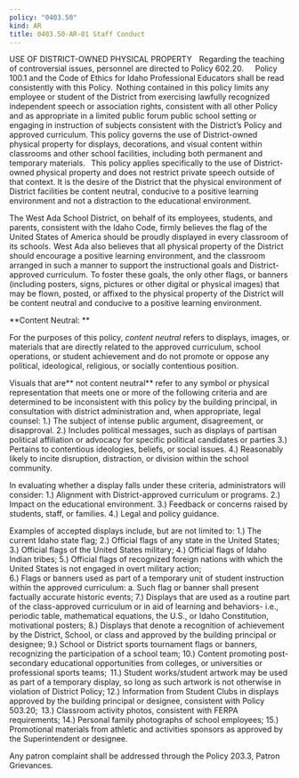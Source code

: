 ```yaml
---
policy: "0403.50"
kind: AR
title: 0403.50-AR-01 Staff Conduct
---
```


USE OF DISTRICT-OWNED PHYSICAL PROPERTY  
  
Regarding the teaching of controversial issues, personnel are directed to Policy 602.20.     
  
Policy 100.1 and the Code of Ethics for Idaho Professional Educators shall be read consistently with this Policy.  Nothing contained in this policy limits any employee or student of the District from exercising lawfully recognized independent speech or association rights, consistent with all other Policy and as appropriate in a limited public forum public school setting or engaging in instruction of subjects consistent with the District’s Policy and approved curriculum.  This policy governs the use of District-owned physical property for displays, decorations, and visual content within classrooms and other school facilities, including both permanent and temporary materials. 
  
This policy applies specifically to the use of District-owned physical property and does not restrict private speech outside of that context. It is the desire of the District that the physical environment of District facilities be content neutral, conducive to a positive learning environment and not a distraction to the educational environment.  
 
The West Ada School District, on behalf of its employees, students, and parents, consistent with the Idaho Code, firmly believes the flag of the United States of America should be proudly displayed in every classroom of its schools.  West Ada also believes that all physical property of the District should encourage a positive learning environment, and the classroom arranged in such a manner to support the instructional goals and District-approved curriculum.  To foster these goals, the only other flags, or banners (including posters, signs, pictures or other digital or physical images) that may be flown, posted, or affixed to the physical property of the District will be content neutral and conducive to a positive learning environment.  

**Content Neutral: **

For the purposes of this policy, _content neutral_ refers to displays, images, or materials that are directly related to the approved curriculum, school operations, or student achievement and do not promote or oppose any political, ideological, religious, or socially contentious position. 

Visuals that are** not content neutral** refer to any symbol or physical representation that meets one or more of the following criteria and are determined to be inconsistent with this policy by the building principal, in consultation with district administration and, when appropriate, legal counsel: 
  1.) The subject of intense public argument, disagreement, or disapproval. 
  2.) Includes political messages, such as displays of partisan political affiliation or advocacy for specific political candidates or parties 
  3.) Pertains to contentious ideologies, beliefs, or social issues. 
  4.) Reasonably likely to incite disruption, distraction, or division within the school community. 

In evaluating whether a display falls under these criteria, administrators will consider: 
  1.) Alignment with District-approved curriculum or programs. 
  2.) Impact on the educational environment. 
  3.) Feedback or concerns raised by students, staff, or families. 
  4.) Legal and policy guidance. 

Examples of accepted displays include, but are not limited to: 
  1.) The current Idaho state flag; 
  2.) Official flags of any state in the United States; 
  3.) Official flags of the United States military; 
  4.) Official flags of Idaho Indian tribes; 
  5.) Official flags of recognized foreign nations with which the United States is not engaged in overt military action;  
  6.) Flags or banners used as part of a temporary unit of student instruction within the approved curriculum: 
          a. Such flag or banner shall present factually accurate historic events; 
  7.) Displays that are used as a routine part of the class-approved curriculum or in aid of learning and behaviors- i.e., periodic table, mathematical equations, the U.S., or Idaho Constitution, motivational posters; 
  8.) Displays that denote a recognition of achievement by the District, School, or class and approved by the building principal or designee; 
  9.) School or District sports tournament flags or banners, recognizing the participation of a school team; 
  10.) Content promoting post-secondary educational opportunities from colleges, or universities or professional sports teams;  
  11.) Student works/student artwork may be used as part of a temporary display, so long as such artwork is not otherwise in violation of District Policy; 
  12.) Information from Student Clubs in displays approved by the building principal or designee, consistent with Policy 503.20;  
  13.) Classroom activity photos, consistent with FERPA requirements; 
  14.) Personal family photographs of school employees; 
  15.) Promotional materials from athletic and activities sponsors as approved by the Superintendent or designee. 

Any patron complaint shall be addressed through the Policy 203.3, Patron Grievances. 
 

